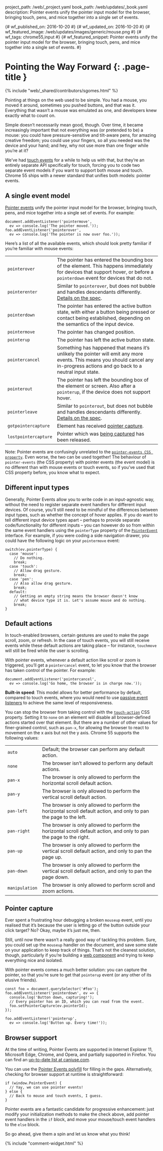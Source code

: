 project_path: /web/_project.yaml
book_path: /web/updates/_book.yaml
description: Pointer events unify the pointer input model for the browser, bringing touch, pens, and mice together into a single set of events. 

{# wf_published_on: 2016-10-20 #}
{# wf_updated_on: 2016-10-20 #}
{# wf_featured_image: /web/updates/images/generic/mouse.png #}
{# wf_tags: chrome55,input #}
{# wf_featured_snippet: Pointer events unify the pointer input model for the browser, bringing touch, pens, and mice together into a single set of events. #}

# Pointing the Way Forward {: .page-title }

{% include "web/_shared/contributors/sgomes.html" %}

Pointing at things on the web used to be simple. You had a mouse, you moved it
around, sometimes you pushed buttons, and that was it. Everything that wasn’t a
mouse was emulated as one, and developers knew exactly what to count on.

Simple doesn’t necessarily mean good, though. Over time, it became increasingly
important that not everything was (or pretended to be) a mouse: you could have
pressure-sensitive and tilt-aware pens, for amazing creative freedom; you could
use your fingers, so all you needed was the device and your hand; and hey, why
not use more than one finger while you’re at it?

We’ve had [touch events](https://w3c.github.io/touch-events/)
for a while to help us with that, but they’re an entirely separate API
specifically for touch, forcing you to code two separate event models if you
want to support both mouse and touch. Chrome 55 ships with a newer standard
that unifies both models: pointer events.

## A single event model

[Pointer events](https://w3c.github.io/pointerevents/) unify the
pointer input model for the browser, bringing touch, pens, and mice together
into a single set of events. For example:

    document.addEventListener('pointermove',
      ev => console.log('The pointer moved.'));
    foo.addEventListener('pointerover',
      ev => console.log('The pointer is now over foo.'));

Here’s a list of all the available events, which should look pretty familiar if
you’re familiar with mouse events:

<table>
  <tr>
   <td><code>pointerover</code>
   </td>
   <td>
    The pointer has entered the bounding box of the element.
    This happens immediately for devices that support hover, or before a
    <code>pointerdown</code> event for devices that do not.
   </td>
  </tr>
  <tr>
   <td><code>pointerenter</code>
   </td>
   <td>
    Similar to <code>pointerover</code>, but does not bubble and handles
    descendants differently.
    <a href="https://w3c.github.io/pointerevents/#the-pointerenter-event">Details on the spec</a>.
   </td>
  </tr>
  <tr>
   <td><code>pointerdown</code>
   </td>
   <td>
    The pointer has entered the active button state, with either a button being
    pressed or contact being established, depending on the semantics of the
    input device.
   </td>
  </tr>
  <tr>
   <td><code>pointermove</code>
   </td>
   <td>
    The pointer has changed position.
   </td>
  </tr>
  <tr>
   <td><code>pointerup</code>
   </td>
   <td>
    The pointer has left the active button state.
   </td>
  </tr>
  <tr>
   <td><code>pointercancel</code>
   </td>
   <td>
    Something has happened that means it’s unlikely the pointer will emit any
    more events. This means you should cancel any in-progress actions and go
    back to a neutral input state.
   </td>
  </tr>
  <tr>
   <td><code>pointerout</code>
   </td>
   <td>
    The pointer has left the bounding box of the element or screen. Also after a
    <code>pointerup</code>, if the device does not support hover.
   </td>
  </tr>
  <tr>
   <td><code>pointerleave</code>
   </td>
   <td>
    Similar to <code>pointerout</code>, but does not bubble and handles
    descendants differently.
    <a href="https://w3c.github.io/pointerevents/#the-pointerleave-event">Details on the spec</a>.
   </td>
  </tr>
  <tr>
   <td><code>gotpointercapture</code>
   </td>
   <td>
    Element has received <a href="#pointer-capture">pointer capture</a>.
   </td>
  </tr>
  <tr>
   <td><code>lostpointercapture</code>
   </td>
   <td>
    Pointer which was <a href="#pointer-capture">being captured</a> has been
    released.
   </td>
  </tr>
</table>

Note: Pointer events are confusingly unrelated to the [`pointer-events CSS
property`](https://developer.mozilla.org/en/docs/Web/CSS/pointer-events).
Even worse, the two can be used together! The behaviour of
`pointer-events` (the CSS property) with pointer events (the event
model) is no different than with mouse events or touch events, so if
you’ve used that CSS property before, you know what to expect.

## Different input types

Generally, Pointer Events allow you to write code in an input-agnostic way,
without the need to register separate event handlers for different input devices.
Of course, you’ll still need to be mindful of the differences between input types, such as whether
the concept of hover applies. If you do want to tell different input device types apart – perhaps to provide
separate code/functionality for different inputs – you can however do so from
within the same event handlers using the `pointerType` property of the
[`PointerEvent`](https://w3c.github.io/pointerevents/#pointerevent-interface)
interface. For example, if you were coding a side navigation drawer, you could
have the following logic on your `pointermove` event:

    switch(ev.pointerType) {
      case 'mouse':
        // Do nothing.
        break;
      case 'touch':
        // Allow drag gesture.
        break;
      case 'pen':
        // Also allow drag gesture.
        break;
      default:
        // Getting an empty string means the browser doesn't know
        // what device type it is. Let's assume mouse and do nothing.
        break;
    }

## Default actions

In touch-enabled browsers, certain gestures are used to make the page scroll, zoom, or refresh.
In the case of touch events, you will still receive events while these default
actions are taking place – for instance, `touchmove` will still be fired while the user is scrolling.

With pointer events, whenever a default action like scroll or zoom is triggered,
you’ll get a `pointercancel` event, to let you know that the browser has taken
control of the pointer. For example:

    document.addEventListener('pointercancel',
      ev => console.log('Go home, the browser is in charge now.'));

**Built-in speed**: This model allows for better performance by default,
compared to touch events, where you would need to use
[passive event listeners](/web/updates/2016/06/passive-event-listeners)
to achieve the same level of responsiveness.

You can stop the browser from taking control with the
[`touch-action`](https://w3c.github.io/pointerevents/#the-touch-action-css-property)
CSS property. Setting it to `none` on an element will disable all
browser-defined actions started over that element. But there are a number of
other values for finer-grained control, such as `pan-x`, for allowing
the browser to react to movement on the x axis but not the y axis. Chrome 55
supports the following values:

<table>
  <tr>
   <td><code>auto</code>
   </td>
   <td>
    Default; the browser can perform any default action.
   </td>
  </tr>
  <tr>
   <td><code>none</code>
   </td>
   <td>
    The browser isn’t allowed to perform any default actions.
   </td>
  </tr>
  <tr>
   <td><code>pan-x</code>
   </td>
   <td>
    The browser is only allowed to perform the horizontal scroll default action.
   </td>
  </tr>
  <tr>
   <td><code>pan-y</code>
   </td>
   <td>
    The browser is only allowed to perform the vertical scroll default action.
   </td>
  </tr>
  <tr>
   <td><code>pan-left</code>
   </td>
   <td>
    The browser is only allowed to perform the horizontal scroll default action,
    and only to pan the page to the left.
   </td>
  </tr>
  <tr>
   <td><code>pan-right</code>
   </td>
   <td>
    The browser is only allowed to perform the horizontal scroll default action,
    and only to pan the page to the right.
   </td>
  </tr>
  <tr>
   <td><code>pan-up</code>
   </td>
   <td>
    The browser is only allowed to perform the vertical scroll default action,
    and only to pan the page up.
   </td>
  </tr>
  <tr>
   <td><code>pan-down</code>
   </td>
   <td>
    The browser is only allowed to perform the vertical scroll default action,
    and only to pan the page down.
   </td>
  </tr>
  <tr>
   <td><code>manipulation</code>
   </td>
   <td>
    The browser is only allowed to perform scroll and zoom actions.
   </td>
  </tr>
</table>


## Pointer capture

Ever spent a frustrating hour debugging a broken `mouseup`
event, until you realised that it’s because the user is letting go of the button
outside your click target? No? Okay, maybe it’s just me, then.

Still, until now there wasn’t a really good way of tackling this problem. Sure,
you could set up the `mouseup` handler on the document, and save some state on
your application to keep track of things. That’s not the cleanest solution,
though, particularly if you’re building a [web
component](http://webcomponents.org/) and trying to keep everything nice and
isolated.

With pointer events comes a much better solution: you can capture the pointer,
so that you’re sure to get that `pointerup` event (or any other of its elusive
friends).

    const foo = document.querySelector('#foo');
    foo.addEventListener('pointerdown', ev => {
      console.log('Button down, capturing!');
      // Every pointer has an ID, which you can read from the event.
      foo.setPointerCapture(ev.pointerId);
    });
    
    foo.addEventListener('pointerup', 
      ev => console.log('Button up. Every time!'));

## Browser support

At the time of writing, Pointer Events are supported in Internet Explorer 11,
Microsoft Edge, Chrome, and Opera, and partially supported in Firefox. You can
find an [up-to-date list at caniuse.com](http://caniuse.com/#feat=pointer).

You can use the [Pointer Events polyfill](https://github.com/jquery/PEP) for
filling in the gaps. Alternatively, checking for browser support at runtime is
straightforward:

    if (window.PointerEvent) {
      // Yay, we can use pointer events!
    } else {
      // Back to mouse and touch events, I guess.
    }

Pointer events are a fantastic candidate for progressive enhancement: just
modify your initialization methods to make the check above, add pointer event
handlers in the `if` block, and move your mouse/touch event handlers to the
`else` block.

So go ahead, give them a spin and let us know what you think!

{% include "comment-widget.html" %}
